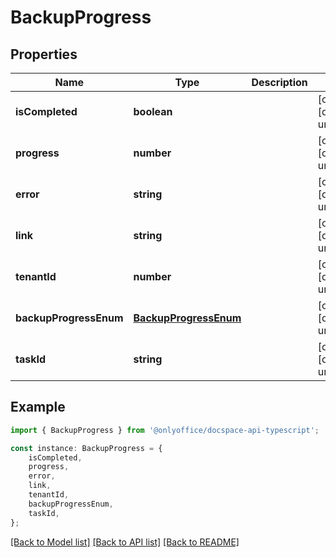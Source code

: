 # BackupProgress


## Properties

Name | Type | Description | Notes
------------ | ------------- | ------------- | -------------
**isCompleted** | **boolean** |  | [optional] [default to undefined]
**progress** | **number** |  | [optional] [default to undefined]
**error** | **string** |  | [optional] [default to undefined]
**link** | **string** |  | [optional] [default to undefined]
**tenantId** | **number** |  | [optional] [default to undefined]
**backupProgressEnum** | [**BackupProgressEnum**](BackupProgressEnum.md) |  | [optional] [default to undefined]
**taskId** | **string** |  | [optional] [default to undefined]

## Example

```typescript
import { BackupProgress } from '@onlyoffice/docspace-api-typescript';

const instance: BackupProgress = {
    isCompleted,
    progress,
    error,
    link,
    tenantId,
    backupProgressEnum,
    taskId,
};
```

[[Back to Model list]](../README.md#documentation-for-models) [[Back to API list]](../README.md#documentation-for-api-endpoints) [[Back to README]](../README.md)
